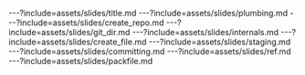 ---?include=assets/slides/title.md
---?include=assets/slides/plumbing.md
---?include=assets/slides/create_repo.md
---?include=assets/slides/git_dir.md
---?include=assets/slides/internals.md
---?include=assets/slides/create_file.md
---?include=assets/slides/staging.md
---?include=assets/slides/committing.md
---?include=assets/slides/ref.md
---?include=assets/slides/packfile.md
